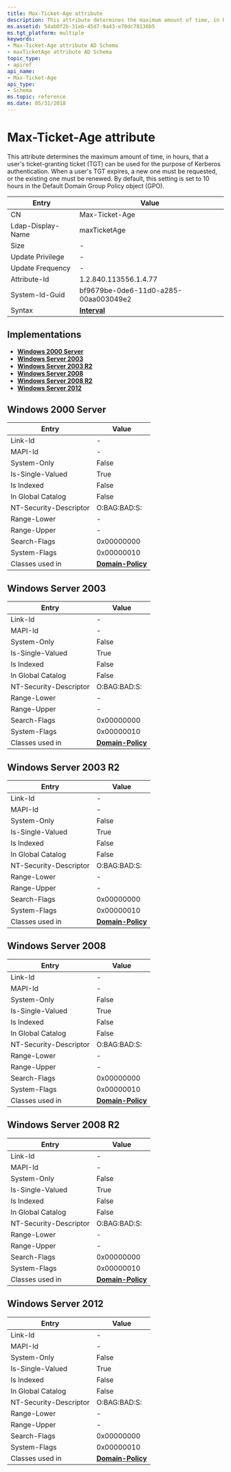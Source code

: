 ```yaml
---
title: Max-Ticket-Age attribute
description: This attribute determines the maximum amount of time, in hours, that a user's ticket-granting ticket (TGT) can be used for the purpose of Kerberos authentication.
ms.assetid: 54ab0f2b-31eb-45d7-9a43-e70dc78136b5
ms.tgt_platform: multiple
keywords:
- Max-Ticket-Age attribute AD Schema
- maxTicketAge attribute AD Schema
topic_type:
- apiref
api_name:
- Max-Ticket-Age
api_type:
- Schema
ms.topic: reference
ms.date: 05/31/2018
---
```


# Max-Ticket-Age attribute

This attribute determines the maximum amount of time, in hours, that a user's ticket-granting ticket (TGT) can be used for the purpose of Kerberos authentication. When a user's TGT expires, a new one must be requested, or the existing one must be renewed. By default, this setting is set to 10 hours in the Default Domain Group Policy object (GPO).



| Entry | Value |
|-------------------|--------------------------------------|
| CN                | Max-Ticket-Age                       |
| Ldap-Display-Name | maxTicketAge                         |
| Size              | \-                                   |
| Update Privilege  | \-                                   |
| Update Frequency  | \-                                   |
| Attribute-Id      | 1.2.840.113556.1.4.77                |
| System-Id-Guid    | bf9679be-0de6-11d0-a285-00aa003049e2 |
| Syntax            | [**Interval**](s-interval.md)       |



## Implementations

-   [**Windows 2000 Server**](#windows-2000-server)
-   [**Windows Server 2003**](#windows-server-2003)
-   [**Windows Server 2003 R2**](#windows-server-2003-r2)
-   [**Windows Server 2008**](#windows-server-2008)
-   [**Windows Server 2008 R2**](#windows-server-2008-r2)
-   [**Windows Server 2012**](#windows-server-2012)

## Windows 2000 Server



| Entry | Value |
|------------------------|----------------------------------------------------|
| Link-Id                | \-                                                 |
| MAPI-Id                | \-                                                 |
| System-Only            | False                                              |
| Is-Single-Valued       | True                                               |
| Is Indexed             | False                                              |
| In Global Catalog      | False                                              |
| NT-Security-Descriptor | O:BAG:BAD:S:                                       |
| Range-Lower            | \-                                                 |
| Range-Upper            | \-                                                 |
| Search-Flags           | 0x00000000                                         |
| System-Flags           | 0x00000010                                         |
| Classes used in        | [**Domain-Policy**](c-domainpolicy.md)<br/> |



## Windows Server 2003



| Entry | Value |
|------------------------|----------------------------------------------------|
| Link-Id                | \-                                                 |
| MAPI-Id                | \-                                                 |
| System-Only            | False                                              |
| Is-Single-Valued       | True                                               |
| Is Indexed             | False                                              |
| In Global Catalog      | False                                              |
| NT-Security-Descriptor | O:BAG:BAD:S:                                       |
| Range-Lower            | \-                                                 |
| Range-Upper            | \-                                                 |
| Search-Flags           | 0x00000000                                         |
| System-Flags           | 0x00000010                                         |
| Classes used in        | [**Domain-Policy**](c-domainpolicy.md)<br/> |



## Windows Server 2003 R2



| Entry | Value |
|------------------------|----------------------------------------------------|
| Link-Id                | \-                                                 |
| MAPI-Id                | \-                                                 |
| System-Only            | False                                              |
| Is-Single-Valued       | True                                               |
| Is Indexed             | False                                              |
| In Global Catalog      | False                                              |
| NT-Security-Descriptor | O:BAG:BAD:S:                                       |
| Range-Lower            | \-                                                 |
| Range-Upper            | \-                                                 |
| Search-Flags           | 0x00000000                                         |
| System-Flags           | 0x00000010                                         |
| Classes used in        | [**Domain-Policy**](c-domainpolicy.md)<br/> |



## Windows Server 2008



| Entry | Value |
|------------------------|----------------------------------------------------|
| Link-Id                | \-                                                 |
| MAPI-Id                | \-                                                 |
| System-Only            | False                                              |
| Is-Single-Valued       | True                                               |
| Is Indexed             | False                                              |
| In Global Catalog      | False                                              |
| NT-Security-Descriptor | O:BAG:BAD:S:                                       |
| Range-Lower            | \-                                                 |
| Range-Upper            | \-                                                 |
| Search-Flags           | 0x00000000                                         |
| System-Flags           | 0x00000010                                         |
| Classes used in        | [**Domain-Policy**](c-domainpolicy.md)<br/> |



## Windows Server 2008 R2



| Entry | Value |
|------------------------|----------------------------------------------------|
| Link-Id                | \-                                                 |
| MAPI-Id                | \-                                                 |
| System-Only            | False                                              |
| Is-Single-Valued       | True                                               |
| Is Indexed             | False                                              |
| In Global Catalog      | False                                              |
| NT-Security-Descriptor | O:BAG:BAD:S:                                       |
| Range-Lower            | \-                                                 |
| Range-Upper            | \-                                                 |
| Search-Flags           | 0x00000000                                         |
| System-Flags           | 0x00000010                                         |
| Classes used in        | [**Domain-Policy**](c-domainpolicy.md)<br/> |



## Windows Server 2012



| Entry | Value |
|------------------------|----------------------------------------------------|
| Link-Id                | \-                                                 |
| MAPI-Id                | \-                                                 |
| System-Only            | False                                              |
| Is-Single-Valued       | True                                               |
| Is Indexed             | False                                              |
| In Global Catalog      | False                                              |
| NT-Security-Descriptor | O:BAG:BAD:S:                                       |
| Range-Lower            | \-                                                 |
| Range-Upper            | \-                                                 |
| Search-Flags           | 0x00000000                                         |
| System-Flags           | 0x00000010                                         |
| Classes used in        | [**Domain-Policy**](c-domainpolicy.md)<br/> |



 

 





